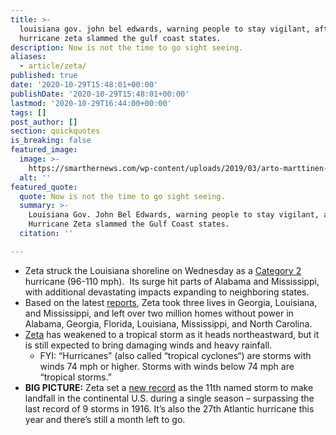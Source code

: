 ```yaml
---
title: >-
  louisiana gov. john bel edwards, warning people to stay vigilant, after
  hurricane zeta slammed the gulf coast states.
description: Now is not the time to go sight seeing.
aliases:
  - article/zeta/
published: true
date: '2020-10-29T15:48:01+00:00'
publishDate: '2020-10-29T15:48:01+00:00'
lastmod: '2020-10-29T16:44:00+00:00'
tags: []
post_author: []
section: quickquotes
is_breaking: false
featured_image:
  image: >-
    https://smarthernews.com/wp-content/uploads/2019/03/arto-marttinen-145984-unsplash-min-scaled.jpg
  alt: ''
featured_quote:
  quote: Now is not the time to go sight seeing.
  summary: >-
    Louisiana Gov. John Bel Edwards, warning people to stay vigilant, after
    Hurricane Zeta slammed the Gulf Coast states.
  citation: ''

---
```

*   Zeta struck the Louisiana shoreline on Wednesday as a [Category 2](\"https://www.nhc.noaa.gov/aboutsshws.php\") hurricane (96-110 mph).  Its surge hit parts of Alabama and Mississippi, with additional devastating impacts expanding to neighboring states.
*   Based on the latest [reports](\"https://www.nbcnews.com/news/us-news/3-dead-millions-without-power-after-zeta-sweeps-southern-states-n1245235\"), Zeta took three lives in Georgia, Louisiana, and Mississippi, and left over two million homes without power in Alabama, Georgia, Florida, Louisiana, Mississippi, and North Carolina.
*   [Zeta](\"https://www.nhc.noaa.gov/text/MIATCDAT3.shtml\") has weakened to a tropical storm as it heads northeastward, but it is still expected to bring damaging winds and heavy rainfall.
    *   FYI: “Hurricanes” (also called “tropical cyclones“) are storms with winds 74 mph or higher. Storms with winds below 74 mph are “tropical storms.”
*   **BIG PICTURE:** Zeta set a [new record](\"https://apnews.com/article/donald-trump-virus-outbreak-alabama-kay-ivey-mississippi-62ac94b1114344c592f11fef63d5b87a\") as the 11th named storm to make landfall in the continental U.S. during a single season – surpassing the last record of 9 storms in 1916. It’s also the 27th Atlantic hurricane this year and there’s still a month left to go.